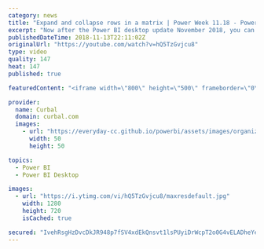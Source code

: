 ```yaml
---
category: news
title: "Expand and collapse rows in a matrix | Power Week 11.18 - Power BI Desktop Update Nov"
excerpt: "Now after the Power BI desktop update November 2018, you can add +/- buttons to the row headers through the formatting pane under the row headers card. By default, the icons will match the formatting of the row header, but you can customize the icons’ color and size separately if you want.  Here you"
publishedDateTime: 2018-11-13T22:11:02Z
originalUrl: "https://youtube.com/watch?v=hQ5TzGvjcu8"
type: video
quality: 147
heat: 147
published: true

featuredContent: "<iframe width=\"800\" height=\"500\" frameborder=\"0\" src=\"https://www.youtube.com/embed/hQ5TzGvjcu8\" allow=\"accelerometer; autoplay; encrypted-media; gyroscope; picture-in-picture\" allowfullscreen></iframe>"

provider:
  name: Curbal
  domain: curbal.com
  images:
    - url: "https://everyday-cc.github.io/powerbi/assets/images/organizations/curbal.com-50x50.jpg"
      width: 50
      height: 50

topics:
  - Power BI
  - Power BI Desktop

images:
  - url: "https://i.ytimg.com/vi/hQ5TzGvjcu8/maxresdefault.jpg"
    width: 1280
    height: 720
    isCached: true

secured: "IvehRsgHzDvcDkJR948p7fSV4xdEkQnsvt1lsPUyiDrWcpT2o0G4vELADheYek55hqAg3X01kYPusaNfMLJqIfebRj8kYJAj7nUiu3PgP+ajSIGEZB+H5ShsBb4fHBVuDBFsA30koecsmqoI3bQsa3Tyb8dZSGgeF0uk8r0GWFLxg0dSqNPjLgGcF9sQgc9j3LaExoXr04O5iM1RKNFGyZ8A/s6a/HYO40S41am0skG/XPbkbiTsDwqNoBmMBaSQ7slTyV0GsiC+WbHpyTrQbo+x3QUOFvlG3HntXg3AWGX0DQYf56zje5/tU6fo0DMnMc4UiBoBP8wFE+5VrE8HqP9d0p+7ujOojwKlFkmchdoPQ1KMGWKfmwZ1wdKaobgYrom4nhizYNsxpnUJ2OzBQQcuJPF8vr36DfbwLTx3YmOSR1kyDCh+wMKqt/XcQk/S;VcOsOY9eRi5HUnxeGHOhyw=="
---
```


